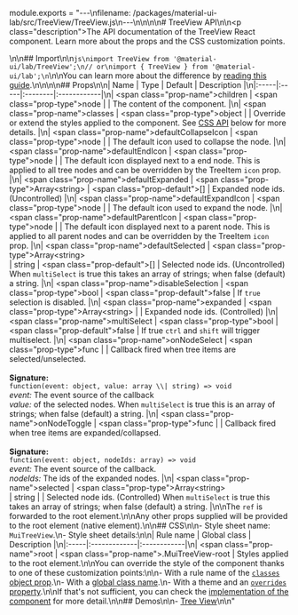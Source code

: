 module.exports = "---\nfilename: /packages/material-ui-lab/src/TreeView/TreeView.js\n---\n\n<!--- This documentation is automatically generated, do not try to edit it. -->\n\n# TreeView API\n\n<p class=\"description\">The API documentation of the TreeView React component. Learn more about the props and the CSS customization points.</p>\n\n## Import\n\n```js\nimport TreeView from '@material-ui/lab/TreeView';\n// or\nimport { TreeView } from '@material-ui/lab';\n```\n\nYou can learn more about the difference by [reading this guide](/guides/minimizing-bundle-size/).\n\n\n\n## Props\n\n| Name | Type | Default | Description |\n|:-----|:-----|:--------|:------------|\n| <span class=\"prop-name\">children</span> | <span class=\"prop-type\">node</span> |  | The content of the component. |\n| <span class=\"prop-name\">classes</span> | <span class=\"prop-type\">object</span> |  | Override or extend the styles applied to the component. See [CSS API](#css) below for more details. |\n| <span class=\"prop-name\">defaultCollapseIcon</span> | <span class=\"prop-type\">node</span> |  | The default icon used to collapse the node. |\n| <span class=\"prop-name\">defaultEndIcon</span> | <span class=\"prop-type\">node</span> |  | The default icon displayed next to a end node. This is applied to all tree nodes and can be overridden by the TreeItem `icon` prop. |\n| <span class=\"prop-name\">defaultExpanded</span> | <span class=\"prop-type\">Array&lt;string&gt;</span> | <span class=\"prop-default\">[]</span> | Expanded node ids. (Uncontrolled) |\n| <span class=\"prop-name\">defaultExpandIcon</span> | <span class=\"prop-type\">node</span> |  | The default icon used to expand the node. |\n| <span class=\"prop-name\">defaultParentIcon</span> | <span class=\"prop-type\">node</span> |  | The default icon displayed next to a parent node. This is applied to all parent nodes and can be overridden by the TreeItem `icon` prop. |\n| <span class=\"prop-name\">defaultSelected</span> | <span class=\"prop-type\">Array&lt;string&gt;<br>&#124;&nbsp;string</span> | <span class=\"prop-default\">[]</span> | Selected node ids. (Uncontrolled) When `multiSelect` is true this takes an array of strings; when false (default) a string. |\n| <span class=\"prop-name\">disableSelection</span> | <span class=\"prop-type\">bool</span> | <span class=\"prop-default\">false</span> | If `true` selection is disabled. |\n| <span class=\"prop-name\">expanded</span> | <span class=\"prop-type\">Array&lt;string&gt;</span> |  | Expanded node ids. (Controlled) |\n| <span class=\"prop-name\">multiSelect</span> | <span class=\"prop-type\">bool</span> | <span class=\"prop-default\">false</span> | If true `ctrl` and `shift` will trigger multiselect. |\n| <span class=\"prop-name\">onNodeSelect</span> | <span class=\"prop-type\">func</span> |  | Callback fired when tree items are selected/unselected.<br><br>**Signature:**<br>`function(event: object, value: array \\| string) => void`<br>*event:* The event source of the callback<br>*value:* of the selected nodes. When `multiSelect` is true this is an array of strings; when false (default) a string. |\n| <span class=\"prop-name\">onNodeToggle</span> | <span class=\"prop-type\">func</span> |  | Callback fired when tree items are expanded/collapsed.<br><br>**Signature:**<br>`function(event: object, nodeIds: array) => void`<br>*event:* The event source of the callback.<br>*nodeIds:* The ids of the expanded nodes. |\n| <span class=\"prop-name\">selected</span> | <span class=\"prop-type\">Array&lt;string&gt;<br>&#124;&nbsp;string</span> |  | Selected node ids. (Controlled) When `multiSelect` is true this takes an array of strings; when false (default) a string. |\n\nThe `ref` is forwarded to the root element.\n\nAny other props supplied will be provided to the root element (native element).\n\n## CSS\n\n- Style sheet name: `MuiTreeView`.\n- Style sheet details:\n\n| Rule name | Global class | Description |\n|:-----|:-------------|:------------|\n| <span class=\"prop-name\">root</span> | <span class=\"prop-name\">.MuiTreeView-root</span> | Styles applied to the root element.\n\nYou can override the style of the component thanks to one of these customization points:\n\n- With a rule name of the [`classes` object prop](/customization/components/#overriding-styles-with-classes).\n- With a [global class name](/customization/components/#overriding-styles-with-global-class-names).\n- With a theme and an [`overrides` property](/customization/globals/#css).\n\nIf that's not sufficient, you can check the [implementation of the component](https://github.com/Foso/material-ui/blob/master/packages/material-ui-lab/src/TreeView/TreeView.js) for more detail.\n\n## Demos\n\n- [Tree View](/components/tree-view/)\n\n"